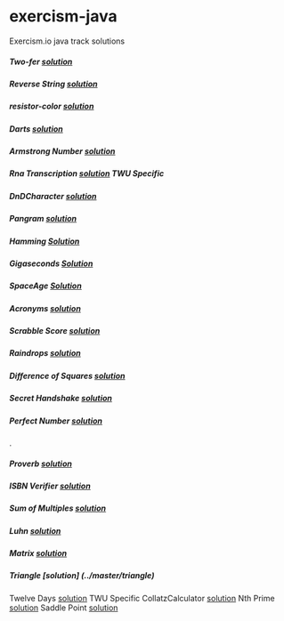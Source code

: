 # exercism-java
Exercism.io java track solutions

##### Two-fer [solution](../master/two-fer)                  
##### Reverse String [solution](../master/reverse-string)
##### resistor-color [solution](../master/resistor-color)     
##### Darts [solution](../master/darts)
##### Armstrong Number  [solution](../master/armstrong-numbers)
##### Rna Transcription [solution](../master/rna-transcription)       TWU Specific
##### DnDCharacter [solution](../master/dnd-character)
##### Pangram  [solution](../master/pangram)
##### Hamming [Solution](../master/hamming)
##### Gigaseconds [Solution](../master/gigasecond)
##### SpaceAge [Solution](../master/space-age)
##### Acronyms [solution](../master/acronym)
##### Scrabble Score [solution](../master/scrabble-score)
##### Raindrops  [solution](../master/raindrops)
##### Difference of Squares  [solution](../master/difference-of-squares)
##### Secret Handshake [solution](../master/secret-handshake)
##### Perfect Number  [solution](../master/perfect-numbers)
.
##### Proverb [solution](../master/proverb)
##### ISBN Verifier [solution](../master/isbn-verifier)
##### Sum of Multiples [solution](../master/sum-of-multiples)
##### Luhn [solution](../master/luhn)
##### Matrix [solution](../master/matrix)
##### Triangle [solution] (../master/triangle)
Twelve Days [solution](../master/twelve-days)         TWU Specific
CollatzCalculator [solution](../master/collatz-conjecture)
Nth Prime [solution](../master/nth-prime)
Saddle Point [solution](../master/saddle-points)
